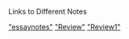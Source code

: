Links to Different Notes

<a href="English/Essay/RA/essaynotes.html">"essaynotes"</a>
<a href="Physics/Review.html">"Review"</a>
<a href="Physics/Review1.html">"Review1"</a>
